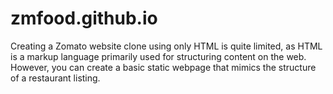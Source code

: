 # zmfood.github.io
Creating a Zomato website clone using only HTML is quite limited, as HTML is a markup language primarily used for structuring content on the web. However, you can create a basic static webpage that mimics the structure of a restaurant listing.
